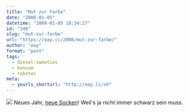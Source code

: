 ```yaml
---
title: "Mut zur Farbe"
date: "2008-01-05"
datetime: "2008-01-05 18:34:27"
id: "340"
slug: "mut-zur-farbe"
url: "https://eay.cc/2008/mut-zur-farbe/"
author: "eay"
format: "post"
tags:
  - diesel-sweeties
  - konsum
  - roboter
meta:
  - yourls_shorturl: "http://eay.li/xh"
---
```


[![](/uploads/2008/rotesocken.jpg)](http://www.flickr.com/photos/eay/2163318788/) Neues Jahr, [neue Socken](http://www.flickr.com/photos/eay/2163318788/)! Weil's ja nicht immer schwarz sein muss.
